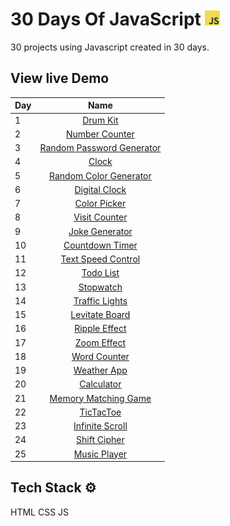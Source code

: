 # 30 Days Of JavaScript [<img src="https://raw.githubusercontent.com/github/explore/80688e429a7d4ef2fca1e82350fe8e3517d3494d/topics/javascript/javascript.png" alt="js logo" width="24">](https://developer.mozilla.org/en-US/docs/Web/JavaScript)

30 projects using Javascript created in 30 days.

## View live Demo

| Day |                                        Name                                        |
| --- | :--------------------------------------------------------------------------------: |
| 1   |              [Drum Kit](https://kunalsalunkhe12-drumkit.netlify.app)               |
| 2   |        [Number Counter](https://kunalsalunkhe12-numbercounter.netlify.app)         |
| 3   | [Random Password Generator](https://kunalsalunkhe12-passwordgenerator.netlify.app) |
| 4   |                 [Clock](https://kunalsalunkhe12-clock.netlify.app)                 |
| 5   |    [Random Color Generator](https://kunalsalunkhe12-colorgenerator.netlify.app)    |
| 6   |         [Digital Clock](https://kunalsalunkhe12-digitalclock.netlify.app/)         |
| 7   |          [Color Picker](https://kunalsalunkhe12-colorpicker.netlify.app/)          |
| 8   |         [Visit Counter](https://kunalsalunkhe12-viewcounter.netlify.app/)          |
| 9   |        [Joke Generator](https://kunalsalunkhe12-jokegenerator.netlify.app/)        |
| 10  |       [Countdown Timer](https://kunalsalunkhe12-countdowntimer.netlify.app/)       |
| 11  |    [Text Speed Control](https://kunalsalunkhe12-textspeedcontrol.netlify.app/)     |
| 12  |             [Todo List](https://kunalsalunkhe12-todolist.netlify.app/)             |
| 13  |             [Stopwatch](https://kunalsalukhe12-stopwatch.netlify.app/)             |
| 14  |        [Traffic Lights](https://kunalsalunkhe12-trafficlights.netlify.app/)        |
| 15  |        [Levitate Board](https://kunalsalunkhe12-levitateboard.netlify.app/)        |
| 16  |            [Ripple Effect](https://kunalsalunkhe12-ripple.netlify.app/)            |
| 17  |           [Zoom Effect](https://kunalsalunkhe12-zoomeffect.netlify.app/)           |
| 18  |          [Word Counter](https://kunalsalunkhe12-wordcounter.netlify.app/)          |
| 19  |           [Weather App](https://kunalsalunkhe12-weatherapp.netlify.app/)           |
| 20  |           [Calculator](https://kunalsalunkhe12-calculator.netlify.app/)            |
| 21  |    [Memory Matching Game](https://kunalsalunkhe12-memorymatching.netlify.app/)     |
| 22  |            [TicTacToe](https://kunalsalunkhe12-tictactoe.netlify.app/)             |
| 23  |       [Infinite Scroll](https://kunalsalunkhe12-infinitescroll.netlify.app/)       |
| 24  |          [Shift Cipher](https://kunalsalunkhe12-shiftcipher.netlify.app/)          |
| 25  |          [Music Player](https://kunalsalunkhe12-musicplayer.netlify.app/)          |

## Tech Stack ⚙️

HTML CSS JS
